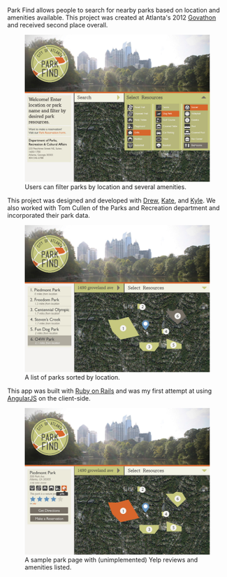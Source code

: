 Park Find allows people to search for nearby parks based on location and amenities available. This project was created at Atlanta's 2012 [Govathon](http://govathon.com) and received second place overall.

<figure class="media-reverse media-image-medium">
    <a class="media-image" href="/images/park-find/2.jpg">
       <img src="/images/park-find/2.jpg" alt="Park Find demonstration with different amenities selected." />
    </a>
    <figcaption>
        Users can filter parks by location and several amenities.
    </figcaption>
</figure>

This project was designed and developed with [Drew](http://drewpak.com), [Kate](http://kategodwin.com), and [Kyle](http://kpetrovi.ch). We also worked with Tom Cullen of the Parks and Recreation department and incorporated their park data.

<figure class="media-image-medium">
    <a class="media-image" href="/images/park-find/3.jpg">
       <img src="/images/park-find/3.jpg" alt="Parks sorted by location." />
    </a>
    <figcaption>
        A list of parks sorted by location.
    </figcaption>
</figure>

This app was built with [Ruby on Rails](http://rubyonrails.org) and was my first attempt at using [AngularJS](http://angularjs.org) on the client-side.

<figure>
    <a class="media-image" href="/images/park-find/4.jpg">
       <img src="/images/park-find/4.jpg" alt="A sample park page with Yelp reviews and amenities listed." />
    </a>
    <figcaption>
        A sample park page with (unimplemented) Yelp reviews and amenities listed.
    </figcaption>
</figure>